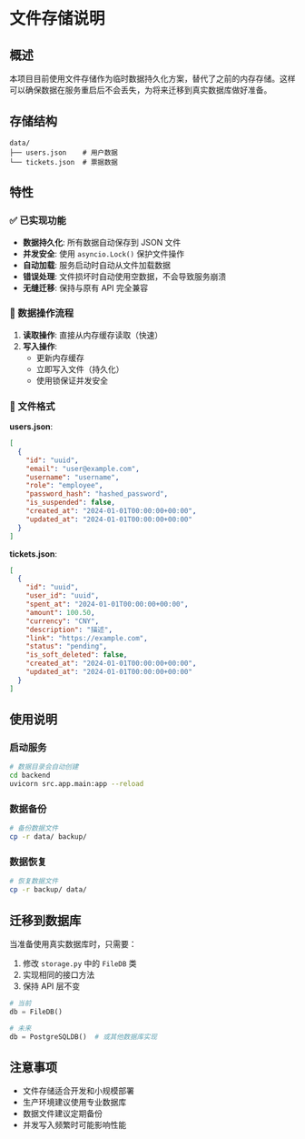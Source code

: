 # 文件存储说明

## 概述

本项目目前使用文件存储作为临时数据持久化方案，替代了之前的内存存储。这样可以确保数据在服务重启后不会丢失，为将来迁移到真实数据库做好准备。

## 存储结构

```
data/
├── users.json    # 用户数据
└── tickets.json  # 票据数据
```

## 特性

### ✅ 已实现功能

- **数据持久化**: 所有数据自动保存到 JSON 文件
- **并发安全**: 使用 `asyncio.Lock()` 保护文件操作
- **自动加载**: 服务启动时自动从文件加载数据
- **错误处理**: 文件损坏时自动使用空数据，不会导致服务崩溃
- **无缝迁移**: 保持与原有 API 完全兼容

### 🔄 数据操作流程

1. **读取操作**: 直接从内存缓存读取（快速）
2. **写入操作**: 
   - 更新内存缓存
   - 立即写入文件（持久化）
   - 使用锁保证并发安全

### 📁 文件格式

**users.json**:
```json
[
  {
    "id": "uuid",
    "email": "user@example.com",
    "username": "username",
    "role": "employee",
    "password_hash": "hashed_password",
    "is_suspended": false,
    "created_at": "2024-01-01T00:00:00+00:00",
    "updated_at": "2024-01-01T00:00:00+00:00"
  }
]
```

**tickets.json**:
```json
[
  {
    "id": "uuid",
    "user_id": "uuid",
    "spent_at": "2024-01-01T00:00:00+00:00",
    "amount": 100.50,
    "currency": "CNY",
    "description": "描述",
    "link": "https://example.com",
    "status": "pending",
    "is_soft_deleted": false,
    "created_at": "2024-01-01T00:00:00+00:00",
    "updated_at": "2024-01-01T00:00:00+00:00"
  }
]
```

## 使用说明

### 启动服务
```bash
# 数据目录会自动创建
cd backend
uvicorn src.app.main:app --reload
```

### 数据备份
```bash
# 备份数据文件
cp -r data/ backup/
```

### 数据恢复
```bash
# 恢复数据文件
cp -r backup/ data/
```

## 迁移到数据库

当准备使用真实数据库时，只需要：

1. 修改 `storage.py` 中的 `FileDB` 类
2. 实现相同的接口方法
3. 保持 API 层不变

```python
# 当前
db = FileDB()

# 未来
db = PostgreSQLDB()  # 或其他数据库实现
```

## 注意事项

- 文件存储适合开发和小规模部署
- 生产环境建议使用专业数据库
- 数据文件建议定期备份
- 并发写入频繁时可能影响性能
